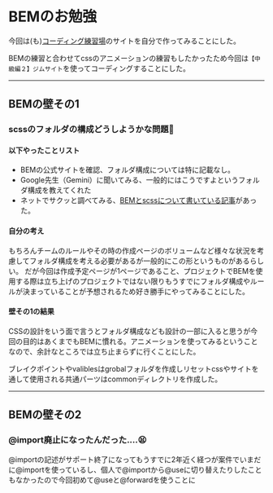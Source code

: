 # BEMのお勉強
今回は(も)[コーディング練習場](https://webdesigner-go.com/coding-practice/)のサイトを自分で作ってみることにした。

BEMの練習と合わせてcssのアニメーションの練習もしたかったため今回は`【中級編２】ジムサイト`を使ってコーディングすることにした。

---
## BEMの壁その1
### scssのフォルダの構成どうしようかな問題🧐

#### 以下やったことリスト
- BEMの公式サイトを確認、フォルダ構成については特に記載なし。
- Google先生（Gemini）に聞いてみる、一般的にはこうですよというフォルダ構成を教えてくれた
- ネットでサクッと調べてみる、[BEMとscssについて書いている記事](https://zenn.dev/goldsaya/articles/21c93d0f13576b)があった。


#### 自分の考え
もちろんチームのルールやその時の作成ページのボリュームなど様々な状況を考慮してフォルダ構成を考える必要があるが一般的にこの形というものがあるらしい。
だが今回は作成予定ページが1ページであること、プロジェクトでBEMを使用する際は立ち上げのプロジェクトではない限りもうすでにフォルダ構成やルールが決まっていることが予想されるため好き勝手にやってみることにした。

#### 壁その1の結果
CSSの設計をいう面で言うとフォルダ構成なども設計の一部に入ると思うが今回の目的はあくまでもBEMに慣れる。アニメーションを使ってみるということなので、余計なところでは立ち止まらずに行くことにした。

ブレイクポイントやvaliblesはgrobalフォルダを作成しリセットcssやサイトを通して使用される共通パーツはcommonディレクトリを作成した。

---

## BEMの壁その2

### @import廃止になったんだった....😫
@importの記述がサポート終了になってもうすでに2年近く経つが案件でいまだに@importを使っているし、個人で@importから@useに切り替えたりしたこともなかったので今回初めて@useと@forwardを使うことに

